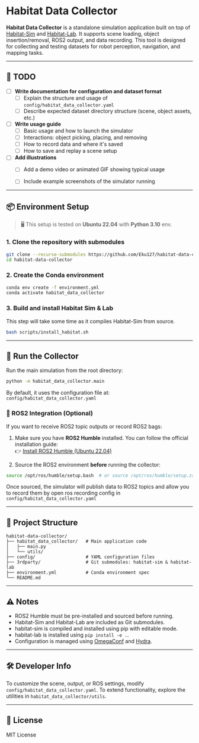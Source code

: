 # Habitat Data Collector

**Habitat Data Collector** is a standalone simulation application built on top of [Habitat-Sim](https://github.com/facebookresearch/habitat-sim) and [Habitat-Lab](https://github.com/facebookresearch/habitat-lab). It supports scene loading, object insertion/removal, ROS2 output, and data recording. This tool is designed for collecting and testing datasets for robot perception, navigation, and mapping tasks.

---

## 📝 TODO

- [ ] **Write documentation for configuration and dataset format**
  - [ ] Explain the structure and usage of `config/habitat_data_collector.yaml`
  - [ ] Describe expected dataset directory structure (scene, object assets, etc.)

- [ ] **Write usage guide**
  - [ ] Basic usage and how to launch the simulator
  - [ ] Interactions: object picking, placing, and removing
  - [ ] How to record data and where it's saved
  - [ ] How to save and replay a scene setup

- [ ] **Add illustrations**
  - [ ] Add a demo video or animated GIF showing typical usage
  - [ ] Include example screenshots of the simulator running


---

## 📦 Environment Setup

> 🖥️ This setup is tested on **Ubuntu 22.04** with **Python 3.10** env.

### 1. Clone the repository with submodules

```bash
git clone --recurse-submodules https://github.com/Eku127/habitat-data-collector.git
cd habitat-data-collector
```

### 2. Create the Conda environment

```bash
conda env create -f environment.yml
conda activate habitat_data_collector
```

### 3. Build and install Habitat Sim & Lab

This step will take some time as it compiles Habitat-Sim from source.

```bash
bash scripts/install_habitat.sh
```

---

## 🚀 Run the Collector

Run the main simulation from the root directory:

```bash
python -m habitat_data_collector.main
```

By default, it uses the configuration file at: `config/habitat_data_collector.yaml`



### 🚁 ROS2 Integration (Optional)

If you want to receive ROS2 topic outputs or record ROS2 bags:

1. Make sure you have **ROS2 Humble** installed. You can follow the official installation guide:  
   👉 [Install ROS2 Humble (Ubuntu 22.04)](https://docs.ros.org/en/humble/Installation/Ubuntu-Install-Debians.html)

2. Source the ROS2 environment **before** running the collector:

```bash
source /opt/ros/humble/setup.bash  # or source /opt/ros/humble/setup.zsh
```

Once sourced, the simulator will publish data to ROS2 topics and allow you to record them by open ros recording config in `config/habitat_data_collector.yaml`


---

## 📁 Project Structure

```
habitat-data-collector/
├── habitat_data_collector/   # Main application code
│   ├── main.py
│   └── utils/
├── config/                   # YAML configuration files
├── 3rdparty/                 # Git submodules: habitat-sim & habitat-lab
├── environment.yml           # Conda environment spec
└── README.md
```

---

## ⚠️ Notes

- ROS2 Humble must be pre-installed and sourced before running.
- Habitat-Sim and Habitat-Lab are included as Git submodules.
- habitat-sim is compiled and installed using pip with editable mode.
- habitat-lab is installed using `pip install -e .`.
- Configuration is managed using [OmegaConf](https://omegaconf.readthedocs.io/) and [Hydra](https://hydra.cc/).

---

## 🛠️ Developer Info

To customize the scene, output, or ROS settings, modify `config/habitat_data_collector.yaml`. To extend functionality, explore the utilities in `habitat_data_collector/utils`.

---

## 📜 License

MIT License

